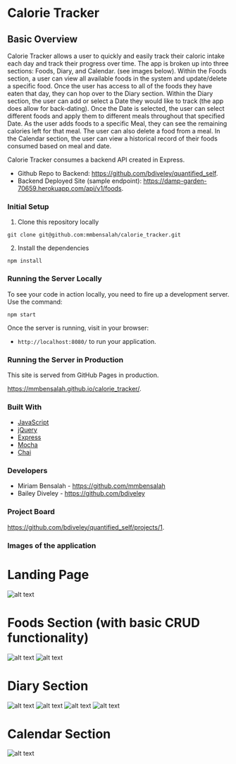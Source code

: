 # Calorie Tracker

## Basic Overview

Calorie Tracker allows a user to quickly and easily track their caloric intake each day and track their progress over time.  The app is broken up into three sections:  Foods, Diary, and Calendar. (see images below).  Within the Foods section, a user can view all available foods in the system and update/delete a specific food.  Once the user has access to all of the foods they have eaten that day, they can hop over to the Diary section.  Within the Diary section, the user can add or select a Date they would like to track (the app does allow for back-dating).  Once the Date is selected, the user can select different foods and apply them to different meals throughout that specified Date.  As the user adds foods to a specific Meal, they can see the remaining calories left for that meal.  The user can also delete a food from a meal.  In the Calendar section, the user can view a historical record of their foods consumed based on meal and date.  

Calorie Tracker consumes a backend API created in Express.  
* Github Repo to Backend:  <https://github.com/bdiveley/quantified_self>.
* Backend Deployed Site (sample endpoint):  <https://damp-garden-70659.herokuapp.com/api/v1/foods>.

### Initial Setup

1. Clone this repository locally

  ```shell
  git clone git@github.com:mmbensalah/calorie_tracker.git
  ```

2. Install the dependencies

  ```shell
  npm install
  ```

### Running the Server Locally

To see your code in action locally, you need to fire up a development server. Use the command:

```shell
npm start
```

Once the server is running, visit in your browser:

* `http://localhost:8080/` to run your application.

### Running the Server in Production

This site is served from GitHub Pages in production.

 <https://mmbensalah.github.io/calorie_tracker/>.

### Built With

* [JavaScript](https://www.javascript.com/)
* [jQuery](https://jquery.com/)
* [Express](https://expressjs.com/)
* [Mocha](https://mochajs.org/)
* [Chai](https://chaijs.com/)

### Developers

* Miriam Bensalah - <https://github.com/mmbensalah>
* Bailey Diveley - <https://github.com/bdiveley>

### Project Board

 <https://github.com/bdiveley/quantified_self/projects/1>.

### Images of the application

# Landing Page
![alt text](/assets/landing_page.png)

# Foods Section (with basic CRUD functionality)
![alt text](/assets/foods.png)
![alt text](/assets/foods_index.png)

# Diary Section
![alt text](/assets/diary.png)
![alt text](/assets/date_selection.png)
![alt text](/assets/meals.png)
![alt text](/assets/add_meal.png)

# Calendar Section
![alt text](/assets/calendar.png)
